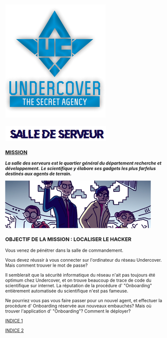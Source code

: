 

# ![img](/assets/undercover.png)

![image-20200824161237115](/assets/image-20200824161237115.png)

### <u>MISSION</u>

***La salle des serveurs est le quartier général du département recherche et développement.*** 
***Le scientifique y élabore ses gadgets les plus farfelus destinés aux agents de terrain.***

![image-20200824161301556](/assets/image-20200824161301556.png)

### OBJECTIF DE LA MISSION : LOCALISER LE HACKER

Vous venez de pénétrer dans la salle de commandement. 

Vous devez réussir à vous connecter sur l'ordinateur du réseau Undercover. Mais comment trouver le mot de passe?

Il semblerait que la sécurité informatique du réseau n'ait pas toujours été optimum chez Undercover, et on trouve beaucoup de trace de code du scientifique sur internet. La réputation de la procédure d' "Onboarding" entièrement automatisée du scientifique n'est pas fameuse.

Ne pourriez vous pas vous faire passer pour un nouvel agent, et effectuer la procèdure d' Onboarding réservée aux nouveaux embauchés? Mais où trouver l'application d' "Onboarding"? Comment le déployer?

[INDICE 1](https://undercovernetwork.github.io/indice1/)

[INDICE 2](https://undercovernetwork.github.io/indice2/)




